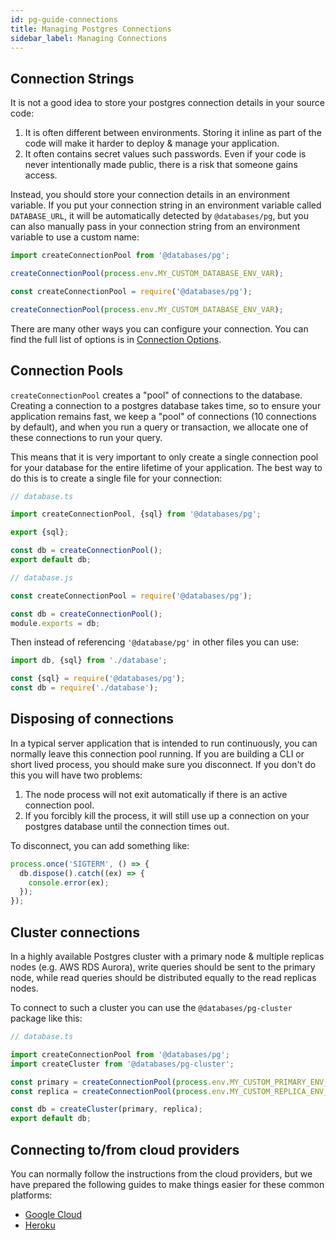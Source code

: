 ```yaml
---
id: pg-guide-connections
title: Managing Postgres Connections
sidebar_label: Managing Connections
---
```


## Connection Strings

It is not a good idea to store your postgres connection details in your source code:

1. It is often different between environments. Storing it inline as part of the code will make it harder to deploy & manage your application.
1. It often contains secret values such passwords. Even if your code is never intentionally made public, there is a risk that someone gains access.

Instead, you should store your connection details in an environment variable. If you put your connection string in an environment variable called `DATABASE_URL`, it will be automatically detected by `@databases/pg`, but you can also manually pass in your connection string from an environment variable to use a custom name:

```typescript
import createConnectionPool from '@databases/pg';

createConnectionPool(process.env.MY_CUSTOM_DATABASE_ENV_VAR);
```

```javascript
const createConnectionPool = require('@databases/pg');

createConnectionPool(process.env.MY_CUSTOM_DATABASE_ENV_VAR);
```

There are many other ways you can configure your connection. You can find the full list of options is in [Connection Options](pg-options.md).

## Connection Pools

`createConnectionPool` creates a "pool" of connections to the database. Creating a connection to a postgres database takes time, so to ensure your application remains fast, we keep a "pool" of connections (10 connections by default), and when you run a query or transaction, we allocate one of these connections to run your query.

This means that it is very important to only create a single connection pool for your database for the entire lifetime of your application. The best way to do this is to create a single file for your connection:

```typescript
// database.ts

import createConnectionPool, {sql} from '@databases/pg';

export {sql};

const db = createConnectionPool();
export default db;
```

```javascript
// database.js

const createConnectionPool = require('@databases/pg');

const db = createConnectionPool();
module.exports = db;
```

Then instead of referencing `'@database/pg'` in other files you can use:

```typescript
import db, {sql} from './database';
```

```javascript
const {sql} = require('@databases/pg');
const db = require('./database');
```

## Disposing of connections

In a typical server application that is intended to run continuously, you can normally leave this connection pool running. If you are building a CLI or short lived process, you should make sure you disconnect. If you don't do this you will have two problems:

1. The node process will not exit automatically if there is an active connection pool.
2. If you forcibly kill the process, it will still use up a connection on your postgres database until the connection times out.

To disconnect, you can add something like:

```typescript
process.once('SIGTERM', () => {
  db.dispose().catch((ex) => {
    console.error(ex);
  });
});
```

## Cluster connections

In a highly available Postgres cluster with a primary node & multiple replicas nodes (e.g. AWS RDS Aurora), write queries should be sent to the primary node, while read queries should be distributed equally to the read replicas nodes.

To connect to such a cluster you can use the `@databases/pg-cluster` package like this:

```typescript
// database.ts

import createConnectionPool from '@databases/pg';
import createCluster from '@databases/pg-cluster';

const primary = createConnectionPool(process.env.MY_CUSTOM_PRIMARY_ENV_VAR);
const replica = createConnectionPool(process.env.MY_CUSTOM_REPLICA_ENV_VAR);

const db = createCluster(primary, replica);
export default db;
```

## Connecting to/from cloud providers

You can normally follow the instructions from the cloud providers, but we have prepared the following guides to make things easier for these common platforms:

- [Google Cloud](pg-provider-google-cloud.md)
- [Heroku](pg-provider-heroku.md)
